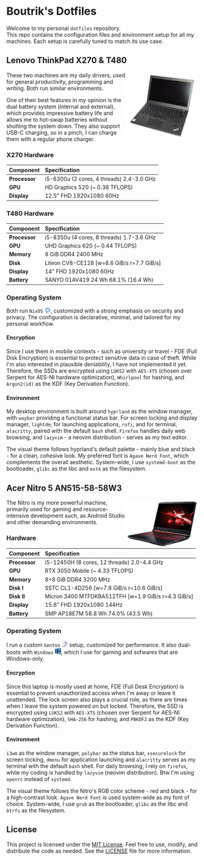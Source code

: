 # Boutrik's Dotfiles

Welcome to my personal `dotfiles` repository.  
This repo contains the configuration files and environment setup for all my machines. Each setup is carefully tuned to match its use case.

## Lenovo ThinkPad X270 & T480

<img align="right" width="192px" src="./.media/leno-tp-x270.png">

These two machines are my daily drivers, used for general productivity, programming and writing. Both run similar environments.

One of their best features in my opinion is the dual battery system (internal and external), which provides impressive battery life and allows me to hot-swap batteries without shutting the system down. They also support USB-C charging, so in a pinch, I can charge them with a regular phone charger.

### X270 Hardware

| Component      | Specification |
|:---------------|:--------------|
| **Processor**  | i5-6300u (2 cores, 4 threads) 2.4-3.0 GHz |
| **GPU**        | HD Graphics 520 (~ 0.38 TFLOPS) |
| **Display**    | 12.5" FHD 1920x1080 60Hz |

### T480 Hardware

| Component      | Specification |
|:---------------|:--------------|
| **Processor**  | i5-8350u (4 cores, 8 threads) 1.7-3.6 GHz |
| **GPU**        | UHD Graphics 620 (~ 0.44 TFLOPS) |
| **Memory**     | 8 GiB DDR4 2400 MHz |
| **Disk**       | Liteon CV8-CE128 [w=8.6 GiB/s r=7.7 GiB/s]
| **Display**    | 14" FHD 1920x1080 60Hz |
| **Battery**    | SANYO 01AV419 24 Wh 68.1% (16.4 Wh) |

### Operating System

Both run `NixOS` <img width="16px" src="./.media/nix.png">, customized with a strong emphasis on security and privacy. The configuration is declarative, minimal, and tailored for my personal workflow.

#### Encryption

Since I use them in mobile contexts - such as university or travel - FDE (Full Disk Encryption) is essential to protect sensitive data in case of theft. While I'm also interested in plausible deniability, I have not implemented it yet. Therefore, the SSDs are encrypted using `LUKS2` with `AES-XTS` (chosen over Serpent for AES-NI hardware optimization), `Whirlpool` for hashing, and `Argon2(id)` as the KDF (Key Derivation Function).

#### Environment

My desktop environment is built around `hyprland` as the window manager, with `waybar` providing a functional status bar. For screen locking and display manager, `lightdm`; for launching applications, `rofi`; and for terminal, `alacritty`, paired with the default `bash` shell. `Firefox` handles daily web browsing, and `lazyvim` - a neovim distribution - serves as my text editor.

The visual theme follows hyprland's default palette - mainly blue and black - for a clean, cohesive look. My preferred font is `Agave Nerd Font`, which complements the overall aesthetic. System-wide, I use `systemd-boot` as the bootloader, `glibc` as the libc and `ext4` as the filesystem.

## Acer Nitro 5 AN515-58-58W3

<img align="right" width="192px" src="./.media/acer-nitro-5.png">

The Nitro is my more powerful machine, primarily used for gaming and resource-intensive development such, as Android Studio and other demanding environments.

### Hardware

| Component      | Specification |
|:---------------|:--------------|
| **Processor**  | i5-12450H (8 cores, 12 threads) 2.0-4.4 GHz |
| **GPU**        | RTX 3050 Mobile (~ 4.33 TFLOPS) |
| **Memory**     | 8+8 GiB DDR4 3200 MHz |
| **Disk I**     | SSTC CL1-4D256 [w=7.8 GiB/s r=10.6 GiB/s] |
| **Disk II**    | Micron 3400 MTFDKBA512TFH [w=1.9 GiB/s r=4.3 GiB/s] |
| **Display**    | 15.6" FHD 1920x1080 144Hz |
| **Battery**    | SMP AP18E7M 58.8 Wh 74.0% (43.5 Wh) |

### Operating System

I run a custom `Gentoo` <img width="16px" src="./.media/gentoo.svg"> setup, customized for performance. It also dual-boots with `Windows` <img width="16px" src="./.media/windows.png">, which I use for gaming and sofwares that are Windows-only.

#### Encryption

Since this laptop is mostly used at home, FDE (Full Desk Encryption) is essential to prevent unauthorized access when I'm away or leave it unattended. The lock screen also plays a crucial role, as there are times when I leave the system powered on but locked. Therefore, the SSD is encrypted using `LUKS2` with `AES-XTS` (chosen over Serpent for AES-NI hardware optimization), `SHA-256` for hashing, and `PBKDF2` as the KDF (Key Derivation Function).

#### Environment

`i3wm` as the window manager, `polybar` as the status bar, `xsecurelock` for screen locking, `dmenu` for application launching and `alacritty` serves as my terminal with the default `bash` shell. For daily browsing, I rely on `firefox`, while my coding is handled by `lazyvim` (neovim distribution). Btw I'm using `openrc` instead of `systemd`.

The visual theme follows the Nitro's RGB color scheme - red and black - for a high-contrast look. `Agave Nerd Font` is used system-wide as my font of choice. System-wide, I use `grub` as the bootloader, `glibc` as the libc and `btrfs` as the filesystem.

<!---
## (Planned) Raspberry Pi 5

<img align="right" width="192px" src="./.media/rpi-5.png">

The Rpi is a future addition to my setup, intended to be used as an home server.

I'm still undecided on which operating system to run. Options under consideration include: `OpenBSD`, `Ubuntu Server` and `NixOS`. Once the setup is finalized, it's dotfiles and configuration will be added to this repository under a dedicated `rpi-5` directory.

### Hardware

| Component      | Specification |
|:---------------|:--------------|
| **Processor**  | BCM2712 (4 cores) 2.4 GHz |
| **GPU**        | VideoCore VII (~ 0.05 TFLOPS) |
| **RAM**        | 8 GB LPDDR4X (2133MHz) |
--->

## License

This project is licensed under the [MIT License](https://opensource.org/licenses/MIT). Feel free to use, modify, and distribute the code as needed. See the [LICENSE](LICENSE) file for more information.
